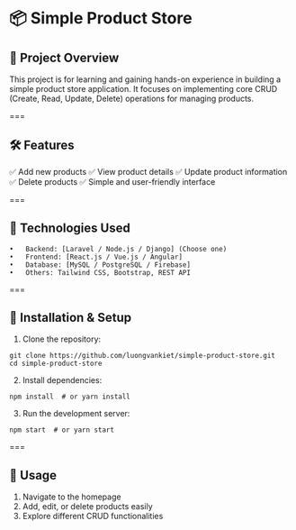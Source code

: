 # 📦 Simple Product Store

## 🚀 Project Overview

This project is for learning and gaining hands-on experience in building a simple product store application. It focuses on implementing core CRUD (Create, Read, Update, Delete) operations for managing products.

===

## 🛠 Features

✅ Add new products
✅ View product details
✅ Update product information
✅ Delete products
✅ Simple and user-friendly interface

===

## 🔧 Technologies Used

    •	Backend: [Laravel / Node.js / Django] (Choose one)
    •	Frontend: [React.js / Vue.js / Angular]
    •	Database: [MySQL / PostgreSQL / Firebase]
    •	Others: Tailwind CSS, Bootstrap, REST API

===

## 📂 Installation & Setup

1. Clone the repository:

```
git clone https://github.com/luongvankiet/simple-product-store.git
cd simple-product-store
```

2. Install dependencies:

```
npm install  # or yarn install
```

3.  Run the development server:

```
npm start  # or yarn start
```

===

## 🎯 Usage

1. Navigate to the homepage
2. Add, edit, or delete products easily
3. Explore different CRUD functionalities
